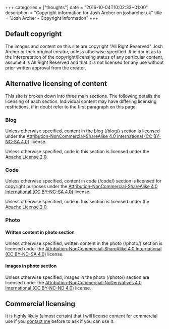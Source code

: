 +++
categories = ["thoughts"]
date = "2016-10-04T10:02:33+01:00"
description = "Copyright information for Josh Archer on josharcher.uk"
title = "Josh Archer - Copyright Information"
+++
## Default copyright 

The images and content on this site are copyright "All Right Reserved" Josh Archer or their original creator, unless otherwise specified. If in doubt as to the interpretation of the copyright/licensing status of any particular content, assume it is All Right Reserved and that it is not licensed for any use without prior written approval from the creator. 

## Alternative licensing of content

This site is broken down into three main sections. The following details the licensing of each section. Individual content may have differing licensing restrictions, if in doubt refer to the first paragraph on this page.

### Blog

Unless otherwise specified, content in the blog (/blog/) section is licensed under the [Attribution-NonCommercial-ShareAlike 4.0 International (CC BY-NC-SA 4.0)](http://creativecommons.org/licenses/by-nc-sa/4.0/) license. 

Unless otherwise specified, code in this section is licensed under the [Apache License 2.0](https://choosealicense.com/licenses/apache-2.0/).

### Code

Unless otherwise specified, content in code (/code/) section is licensed for copyright purposes under the [Attribution-NonCommercial-ShareAlike 4.0 International (CC BY-NC-SA 4.0)](http://creativecommons.org/licenses/by-nc-sa/4.0/) license.

Unless otherwise specified, code in this section is licensed under the [Apache License 2.0](https://choosealicense.com/licenses/apache-2.0/).

### Photo

#### Written content in photo section

Unless otherwise specified, written content in the photo (/photo/) section is licensed under the [Attribution-NonCommercial-ShareAlike 4.0 International (CC BY-NC-SA 4.0)](http://creativecommons.org/licenses/by-nc-sa/4.0/) license.

#### Images in photo section

Unless otherwise specified, images in the photo (/photo/) section are licensed under the [Attribution-NonCommercial-NoDerivatives 4.0 International (CC BY-NC-ND 4.0)](http://creativecommons.org/licenses/by-nc-nd/4.0/) license.

## Commercial licensing

It is highly likely (almost certain) that I will license content for commercial use if you [contact me](/contact/) before to ask if you can use it.
